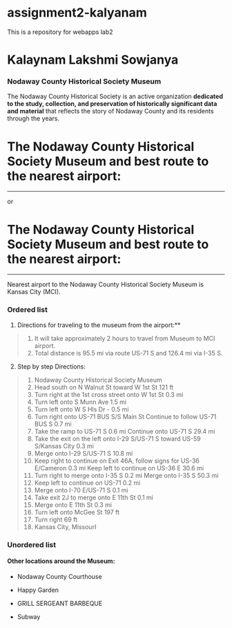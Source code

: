# assignment2-kalyanam

This is a repository for webapps lab2

# Kalaynam Lakshmi Sowjanya

### Nodaway County Historical Society Museum ###

<p>

The Nodaway County Historical Society is an active organization **dedicated to the study, collection, and preservation of historically significant data and material** that reflects the story of Nodaway County and its residents through the years.

</p>


# The Nodaway County Historical Society Museum and best route to the nearest airport:
***** 
or 
# The Nodaway County Historical Society Museum and best route to the nearest airport:
<hr>


Nearest airport to the Nodaway County Historical Society Museum is Kansas City (MCI).


### Ordered list 


1. Directions for traveling to the museum from the airport:**

> 1.  It will take approximately 2 hours to travel from Museum to MCI airport.
> 2.  Total distance is 95.5 mi via route US-71 S and 126.4 mi via I-35 S.

2. Step by step Directions:

> 1. Nodaway County Historical Society Museum
> 2. Head south on N Walnut St toward W 1st St 121 ft
> 3. Turn right at the 1st cross street onto W 1st St 0.3 mi
> 4. Turn left onto S Munn Ave 1.5 mi
> 5. Turn left onto W S Hls Dr - 0.5 mi
> 6. Turn right onto US-71 BUS S/S Main St Continue to follow US-71 BUS S 0.7 mi
> 7. Take the ramp to US-71 S 0.6 mi Continue onto US-71 S 29.4 mi
> 8. Take the exit on the left onto I-29 S/US-71 S toward US-59 S/Kansas City 0.3 mi
> 9. Merge onto I-29 S/US-71 S 10.8 mi
> 10. Keep right to continue on Exit 46A, follow signs for US-36 E/Cameron 0.3 mi Keep left to continue on US-36 E 30.6 mi
> 11. Turn right to merge onto I-35 S 0.2 mi Merge onto I-35 S 50.3 mi
> 12. Keep left to continue on US-71 0.2 mi
> 13. Merge onto I-70 E/US-71 S 0.1 mi
> 14. Take exit 2J to merge onto E 11th St 0.1 mi
> 15. Merge onto E 11th St 0.3 mi
> 16. Turn left onto McGee St 197 ft
> 17. Turn right 69 ft
> 18. Kansas City, MissourI


### Unordered list

#### Other locations around the Museum:

- Nodaway County Courthouse
+ Happy Garden
* GRILL SERGEANT BARBEQUE

* Subway
